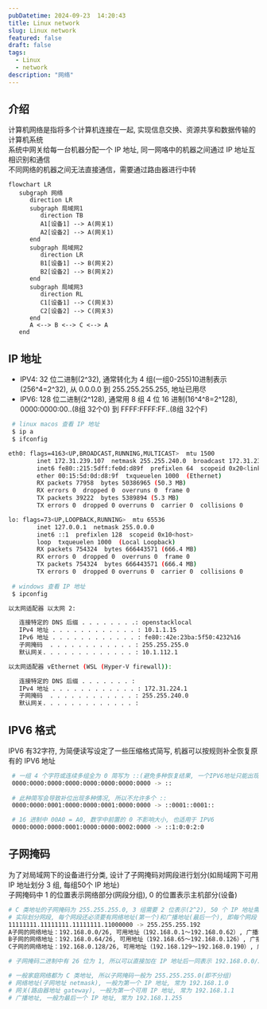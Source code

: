 ```yaml
---
pubDatetime: 2024-09-23  14:20:43
title: Linux network
slug: Linux network
featured: false
draft: false
tags:
  - Linux
  - network
description: "网络"
---
```


## 介绍

计算机网络是指将多个计算机连接在一起, 实现信息交换、资源共享和数据传输的计算机系统  
系统中网关给每一台机器分配一个 IP 地址, 同一网咯中的机器之间通过 IP 地址互相识别和通信  
不同网络的机器之间无法直接通信，需要通过路由器进行中转

```mermaid
flowchart LR
   subgraph 网络
      direction LR
      subgraph 局域网1
         direction TB
         A1[设备1] --> A(网关1)
         A2[设备2] --> A(网关1)
      end
      subgraph 局域网2
         direction LR
         B1[设备1] --> B(网关2)
         B2[设备2] --> B(网关2)
      end
      subgraph 局域网3
         direction RL
         C1[设备1] --> C(网关3)
         C2[设备2] --> C(网关3)
      end
      A <--> B <--> C <--> A
   end
```

## IP 地址

- IPV4: 32 位二进制(2^32), 通常转化为 4 组(一组0-255)10进制表示(256^4=2^32), 从 0.0.0.0 到 255.255.255.255, 地址已用尽
- IPV6: 128 位二进制(2^128), 通常用 8 组 4 位 16 进制(16^4^8=2^128), 0000:0000:00..(8组 32个0) 到 FFFF:FFFF:FF..(8组 32个F)

```bash
 # linux macos 查看 IP 地址
 $ ip a
 $ ifconfig

eth0: flags=4163<UP,BROADCAST,RUNNING,MULTICAST>  mtu 1500
        inet 172.31.239.107  netmask 255.255.240.0  broadcast 172.31.239.255
        inet6 fe80::215:5dff:fe0d:d89f  prefixlen 64  scopeid 0x20<link>
        ether 00:15:5d:0d:d8:9f  txqueuelen 1000  (Ethernet)
        RX packets 77958  bytes 50386965 (50.3 MB)
        RX errors 0  dropped 0  overruns 0  frame 0
        TX packets 39222  bytes 5389894 (5.3 MB)
        TX errors 0  dropped 0 overruns 0  carrier 0  collisions 0

lo: flags=73<UP,LOOPBACK,RUNNING>  mtu 65536
        inet 127.0.0.1  netmask 255.0.0.0
        inet6 ::1  prefixlen 128  scopeid 0x10<host>
        loop  txqueuelen 1000  (Local Loopback)
        RX packets 754324  bytes 666443571 (666.4 MB)
        RX errors 0  dropped 0  overruns 0  frame 0
        TX packets 754324  bytes 666443571 (666.4 MB)
        TX errors 0  dropped 0 overruns 0  carrier 0  collisions 0
 
 # windows 查看 IP 地址
 $ ipconfig

以太网适配器 以太网 2:

   连接特定的 DNS 后缀 . . . . . . . .: openstacklocal 
   IPv4 地址 . . . . . . . . . . . . : 10.1.1.15
   IPv6 地址 . . . . . . . . . . . . : fe80::42e:23ba:5f50:4232%16
   子网掩码  . . . . . . . . . . . . : 255.255.255.0
   默认网关. . . . . . . . . . . . . : 10.1.112.1

以太网适配器 vEthernet (WSL (Hyper-V firewall)):

   连接特定的 DNS 后缀 . . . . . . . :
   IPv4 地址 . . . . . . . . . . . . : 172.31.224.1
   子网掩码  . . . . . . . . . . . . : 255.255.240.0
   默认网关. . . . . . . . . . . . . :
```

## IPV6 格式

IPV6 有32字符, 为简便读写设定了一些压缩格式简写, 机器可以按规则补全恢复原有的 IPV6 地址

```bash
 # 一组 4 个字符或连续多组全为 0 简写为 ::(避免多种恢复结果, 一个IPV6地址只能出现 1 次)
 0000:0000:0000:0000:0000:0000:0000:0000 -> ::
 
 # 此种简写会导致补位出现多种情况, 所以不允许多个 ::
 0000:0000:0001:0000:0000:0001:0000:0000 -> ::0001::0001::

 # 16 进制中 00A0 = A0, 数字中前置的 0 不影响大小, 也适用于 IPV6
 0000:0000:0000:0001:0000:0000:0002:0000 -> ::1:0:0:2:0
```

## 子网掩码

为了对局域网下的设备进行分类, 设计了子网掩码对网段进行划分(如局域网下可用 IP 地址划分 3 组, 每组50个 IP 地址)  
子网掩码中 1 的位置表示网络部分(网段分组), 0 的位置表示主机部分(设备)

```bash
# C 类地址的子网掩码为 255.255.255.0, 3 组需要 2 位表示(2^2), 50 个 IP 地址需要 6 位(2^6)
# 实际划分网段, 每个网段还必须要有网络地址(第一个)和广播地址(最后一个), 即每个网段 52 地址
11111111.11111111.11111111.11000000 -> 255.255.255.192
A子网的网络地址：192.168.0.0/26, 可用地址（192.168.0.1～192.168.0.62）, 广播地址：192.168.0.63/26
B子网的网络地址：192.168.0.64/26, 可用地址（192.168.65～192.168.0.126）, 广播地址：192.168.0.127
C子网的网络地址：192.168.0.128/26, 可用地址（192.168.129～192.168.0.190）, 广播地址：192.168.0.191

# 子网掩码二进制中有 26 位为 1, 所以可以直接加在 IP 地址后一同表示 192.168.0.0/26

# 一般家庭网络都为 C 类地址, 所以子网掩码一般为 255.255.255.0(即不分组)
# 网络地址(子网地址 netmask), 一般为第一个 IP 地址, 常为 192.168.1.0
# 网关(路由器地址 gateway), 一般为第一个可用 IP 地址, 常为 192.168.1.1
# 广播地址, 一般为最后一个 IP 地址, 常为 192.168.1.255
```
